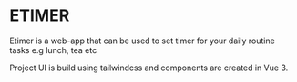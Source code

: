 # ETIMER

Etimer is a web-app that can be used to set timer for your daily routine tasks e.g lunch, tea etc

Project UI is build using tailwindcss and components are created in Vue 3.
